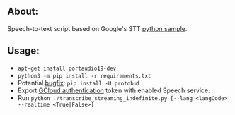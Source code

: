 ## About: 
Speech-to-text script based on Google's STT [python sample](https://github.com/GoogleCloudPlatform/python-docs-samples/tree/master/speech/microphone). 

## Usage: 

- `apt-get install portaudio19-dev`
- `python3 -m pip install -r requirements.txt`
- Potential [bugfix](https://stackoverflow.com/questions/53790531/problem-with-import-google-cloud-speech-to-text-recognition): `pip install -U protobuf` 
- Export [GCloud authentication](https://cloud.google.com/docs/authentication/production#auth-cloud-explicit-python) token with enabled Speech service.
- Run `python ./transcribe_streaming_indefinite.py [--lang <langCode> --realtime <True|False>]`

